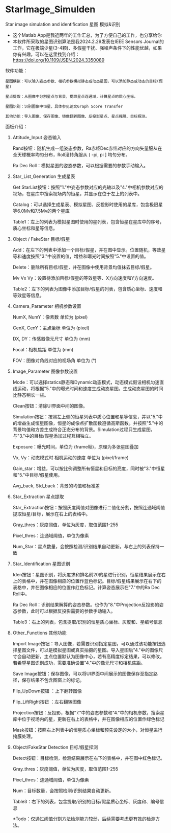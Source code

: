 # StarImage_SimuIden
Star image simulation and identification
星图 模拟&识别 

*	这个Matlab App是我近两年的工作汇总，为了方便自己的工作，也分享给你
*	本软件所采取的星图识别算法是我2024.2.29发表在IEEE Sensors Journal的工作，它在极端少星(3-4颗)、多假星干扰、强噪声条件下的性能优越，如果你有兴趣，可以在这里找到介绍：https://doi.org/10.1109/JSEN.2024.3350089


软件功能：

	星图模拟：可以输入姿态参数、相机参数模拟静态或动态星图，可以添加静态或动态的目标(假星)

	星点提取：从图像中分割星点与背景，提取星点连通域，计算星点的质心坐标。

	星图识别：识别图像中恒星，具体参见论文Graph Score Transfer

	其他功能：导入图像、保存图像、镜像翻转图像、反投影星点、星点掩膜、目标探测。


面板介绍：


1. Attitude_Input 姿态输入
	
 	Rand按钮：随机生成一组姿态参数，Ra赤经Dec赤纬对应的方向矢量服从在全天球概率均匀分布，Roll滚转角服从 ( -pi, pi ] 均匀分布。
	
 	Ra Dec Roll：模拟星图的姿态参数，可以根据需要的参数手动输入。

2. Star_List_Generation 生成星表
	
 	Get StarList按钮：按照"1."中姿态参数对应的光轴以及"4."中相机参数对应的视场，在星库中搜索视场内的恒星，并显示在位于左上的列表中。
	
 	Catalog：可以选择生成星表、模拟星图、反投影时使用的星库，包含极限星等6.0Mv和7.5Mv的两个星库
	
 	Table1：左上的列表为模拟星图时使用的星列表，包含恒星在星库中的序号，质心坐标和星等信息。

3. Object / FakeStar 目标/假星
	
 	Add：在左下的列表中添加一个目标/假星，并在图中显示。位置随机，等效星等和速度按照"3."中设置的值，增益和曝光时间按照"5."中设置的值。
	
 	Delete：删除所有目标/假星，并在图像中使用背景均值抹去目标/假星。
	
 	Mv Vx Vy：设置待添加目标/假星的等效星等、X方向速度和Y方向速度。
	
 	Table2：左下的列表为图像中添加目标/假星的列表，包含质心坐标、速度和等效星等信息。

4. Camera_Parameter 相机参数设置
	
 	NumX, NumY：像素数 单位为 (pixel)
	
 	CenX, CenY：主点坐标 单位为 (pixel)
	
 	DX, DY：传感器像元尺寸 单位为 (mm)
	
 	Focal：相机焦距 单位为 (mm)
	
 	FOV：图像对角线对应的视场角 单位为 (°)

5. Image_Parameter 图像参数设置
	
	 Mode：可以选择statics静态和Dynamic动态模式，动态模式假设相机匀速直线运动，将根据"5."中的曝光时间和速度生成动态星图。生成动态星图的时间比静态稍长一些。
		
	 Clean按钮：清除UI界面中间的图像。
		
	 Simulation按钮：按照左上侧的恒星列表中质心位置和星等信息，并以"5."中的增益生成恒星图像，恒星的成像点扩散函数遵循高斯函数。并按照"5."中的背景均值和方差生成符合正态分布的背景。Simulation过程只生成星图，与"3."中的目标/假星添加过程互相独立。
		
	 Exposure：曝光时间，单位为 (frame帧)，原理为多张星图叠加
		
	 Vx, Vy：动态模式时 相机运动的速度 单位为 (pixel/frame)
		
	 Gain_star：增益，可以按比例调整所有恒星和目标的亮度，同时被"3."中恒星和"5."中目标/假星使用。
		
	 Avg_back, Std_back：背景的均值和标准差

6. Star_Extraction 星点提取
	
	 Star_Extraction按钮：按照灰度阈值对图像进行二值化分割，按照连通域阈值提取恒星/目标，展示在右上的表格中。
		
	 Gray_thres：灰度阈值，单位为灰度，取值范围1-255
	
	 Pixel_thres：连通域阈值，单位为像素
	
	 Num_Star：星点数量，会按照检测/识别结果自动更新。与右上的列表保持一致

7. Star_Identification 星图识别

	 Iden按钮：星图识别，将灰度求和排名前20的星进行识别，恒星结果展示在右上的表格中，并在图像相应的位置作蓝色标记。目标/假星结果展示在右下的表格中，并在图像相应的位置作红色标记。计算姿态展示在"7."中的Ra Dec Roll中。
	
	 Ra Dec Roll：识别结果解算的姿态参数。也作为"8."中Projection反投影的姿态参数，此时可以根据反投影需要的参数手动输入。
	
	 Table3：右上的列表，包含提取/识别的恒星质心坐标、灰度和、星编号信息
	
8. Other_Functions 其他功能

	 Import Image按钮：导入图像，若需要识别指定星图，可以通过该功能按钮选择星图文件，可以是模拟星图或真实拍摄的星图。导入星图后"4."中的图像尺寸会自动更新，主点位置默认为图像中心，若有高精度标定结果，可以修改。若希望星图识别成功，需要准确设置"4."中的像元尺寸和相机焦距。
	
	 Save Image按钮：保存图像，可以将UI界面中间展示的图像保存至指定路径，保存结果不包含图窗上的标记。
	
	 Flip_UpDown按钮 ：上下翻转图像
	
	 Flip_LiftRight按钮 ：左右翻转图像
	
	 Projection按钮：反投影，根据"7."中的姿态参数和"4."中的相机参数，搜索星库中位于视场内的星，更新在右上的表格中，并在图像相应的位置作绿色标记
	
	 Mask按钮：按照右上列表中的恒星质心坐标和预先设定的大小，对恒星进行掩膜处理。

9. Object/FakeStar Detection 目标/假星探测

	 Detect按钮：目标检测，检测结果展示在右下的表格中，并在图中红色标记。
	
	 Gray_thres：灰度阈值，单位为灰度，取值范围1-255
	
	 Pixel_thres：连通域阈值，单位为像素
	
	 Num：目标数量，会按照检测/识别结果自动更新。

	Table3：右下的列表，包含提取/识别的目标/假星质心坐标、灰度和、编号信息
	
	 *Todo：仅通过阈值分割方法检测能力较弱，后续需要考虑更有效的检测方法。

